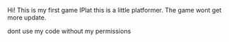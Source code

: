 Hi!
This is my first game IPlat this is a little platformer.
The game wont get more update.

dont use my code without my permissions
